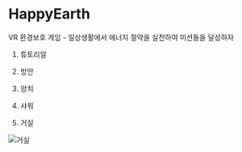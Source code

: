 # HappyEarth
VR 환경보호 게임 - 일상생활에서 에너지 절약을 실천하여 미션들을 달성하자

1. 튜토리얼



2. 방안



3. 양치



4. 샤워



5. 거실

![거실](https://github.com/luke1546/HappyEarth/assets/77063001/1bf642a3-797b-46df-a6e1-0918e524a8ae)
